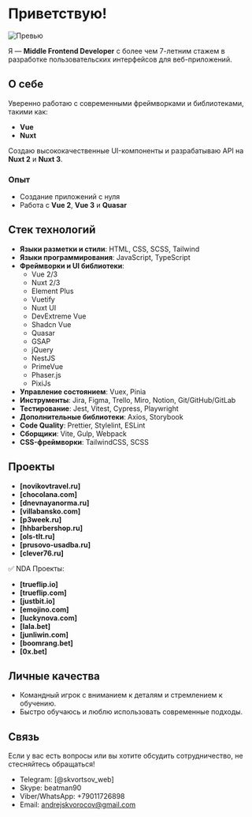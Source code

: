 # Приветствую!

![Превью](ссылка_на_изображение)

Я — **Middle Frontend Developer** с более чем 7-летним стажем в разработке пользовательских интерфейсов для веб-приложений.

## О себе

Уверенно работаю с современными фреймворками и библиотеками, такими как:

- **Vue**
- **Nuxt**

Создаю высококачественные UI-компоненты и разрабатываю API на **Nuxt 2** и **Nuxt 3**. 

### Опыт

- Создание приложений с нуля
- Работа с **Vue 2**, **Vue 3** и **Quasar**

## Стек технологий

- **Языки разметки и стили**: HTML, CSS, SCSS, Tailwind
- **Языки программирования**: JavaScript, TypeScript
- **Фреймворки и UI библиотеки**:
  - Vue 2/3
  - Nuxt 2/3
  - Element Plus
  - Vuetify
  - Nuxt UI
  - DevExtreme Vue
  - Shadcn Vue
  - Quasar
  - GSAP
  - jQuery
  - NestJS
  - PrimeVue
  - Phaser.js
  - PixiJs
- **Управление состоянием**: Vuex, Pinia
- **Инструменты**: Jira, Figma, Trello, Miro, Notion, Git/GitHub/GitLab
- **Тестирование**: Jest, Vitest, Cypress, Playwright
- **Дополнительные библиотеки**: Axios, Storybook
- **Code Quality**: Prettier, Stylelint, ESLint
- **Сборщики**: Vite, Gulp, Webpack
- **CSS-фреймворки**: TailwindCSS, SCSS

## Проекты

- **[novikovtravel.ru]**
- **[chocolana.com]**
- **[dnevnayanorma.ru]**
- **[villabansko.com]**
- **[p3week.ru]**
- **[hhbarbershop.ru]**
- **[ols-tlt.ru]**
- **[prusovo-usadba.ru]**
- **[clever76.ru]**

✅ NDA Проекты:
- **[trueflip.io]**
- **[trueflip.com]**
- **[justbit.io]**
- **[emojino.com]**
- **[luckynova.com]**
- **[lala.bet]**
- **[junliwin.com]**
- **[boomrang.bet]**
- **[0x.bet]**

## Личные качества

- Командный игрок с вниманием к деталям и стремлением к обучению.
- Быстро обучаюсь и люблю использовать современные подходы.

## Связь

Если у вас есть вопросы или вы хотите обсудить сотрудничество, не стесняйтесь обращаться!

- Telegram: [@skvortsov_web]
- Skype: beatman90
- Viber/WhatsApp: +79011726898
- Email: [andrejskvorocov@gmail.com](mailto:andrejskvorocov@gmail.com)
